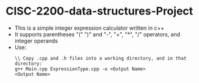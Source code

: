 # CISC-2200-data-structures-Project
* This is a simple integer expression calculator written in c++
* It supports parentheses "(" ")" and "-", "+", "*", "/" operators, and integer operands
* Use: 
    ```
    \\ Copy .cpp and .h files into a working directory, and in that directory:
    g++ Main.cpp ExpressionType.cpp -o <Output Name>
    <Output Name>
    ```

